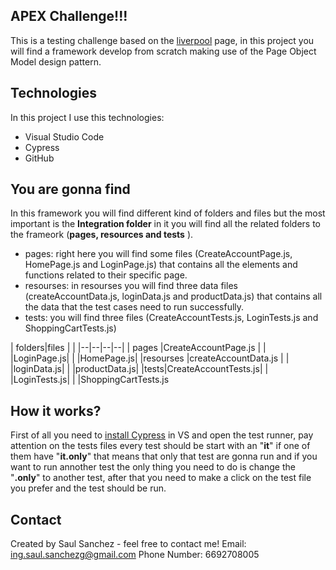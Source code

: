 ## APEX Challenge!!!

This is a testing challenge based on the [liverpool](https://www.liverpool.com.mx) page, in this project you will find a framework develop from scratch making use of the Page Object Model design pattern.

## Technologies

In this project I use this technologies:

 - Visual Studio Code
 - Cypress
 - GitHub

## You are gonna find 

In this framework you will find different kind of folders and files but the most important is the **Integration folder** in it you will find all the related folders to the frameork (**pages, resources and tests** ).

 - pages: right here you will find some files (CreateAccountPage.js, HomePage.js and LoginPage.js) that contains all the elements and functions related to their specific page.
 - resourses: in resourses you will find three data files (createAccountData.js, loginData.js and productData.js) that contains all the data that the test cases need to run successfully.
 - tests: you will find three files (CreateAccountTests.js, LoginTests.js and ShoppingCartTests.js)

|  folders|files  |	|
|--|--|--|--|
| pages |CreateAccountPage.js  |
|		|LoginPage.js|
|		|HomePage.js|
|resourses |createAccountData.js |
|			|loginData.js|
|			|productData.js|
|tests|CreateAccountTests.js|
|		|LoginTests.js|
|		|ShoppingCartTests.js


## How it works?
First of all you need to [install Cypress](https://docs.cypress.io/guides/getting-started/installing-cypress) in VS and open the test runner, pay attention on the tests files every test should be start with an "**it**" if one of them have "**it.only**" that means that only that test are gonna run and if you want to run annother test the only thing you need to do is change the "**.only**" to another test, after that you need to make a click on the test file you prefer and the test should be run.

## Contact
Created by Saul Sanchez - feel free to contact me!
Email: ing.saul.sanchezg@gmail.com
Phone Number: 6692708005
